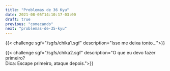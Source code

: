```yaml
---
title: "Problemas de 36 Kyu"
date: 2021-08-05T14:10:17-03:00
draft: true
previous: "comecando"
next: "problemas-de-35-kyu"
---
```


{{< challenge sgf="/sgfs/chika1.sgf" description="Isso me deixa tonto...">}} 

{{< challenge sgf="/sgfs/chika2.sgf" description="O que eu devo fazer primeiro?<br />Dica: Escape primeiro, ataque depois.">}} 
